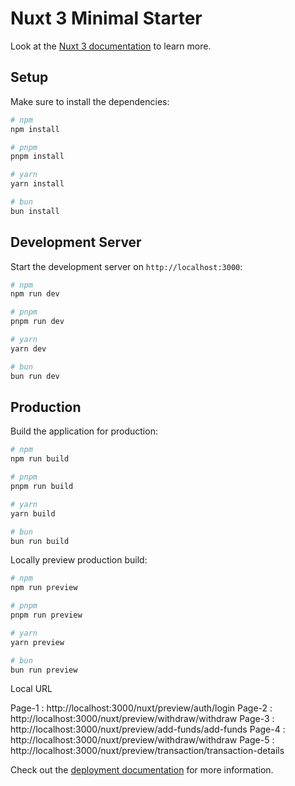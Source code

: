 # Nuxt 3 Minimal Starter

Look at the [Nuxt 3 documentation](https://nuxt.com/docs/getting-started/introduction) to learn more.

## Setup

Make sure to install the dependencies:

```bash
# npm
npm install

# pnpm
pnpm install

# yarn
yarn install

# bun
bun install
```

## Development Server

Start the development server on `http://localhost:3000`:

```bash
# npm
npm run dev

# pnpm
pnpm run dev

# yarn
yarn dev

# bun
bun run dev
```

## Production

Build the application for production:

```bash
# npm
npm run build

# pnpm
pnpm run build

# yarn
yarn build

# bun
bun run build
```

Locally preview production build:

```bash
# npm
npm run preview

# pnpm
pnpm run preview

# yarn
yarn preview

# bun
bun run preview
```

Local URL

Page-1 : http://localhost:3000/nuxt/preview/auth/login
Page-2 : http://localhost:3000/nuxt/preview/withdraw/withdraw
Page-3 : http://localhost:3000/nuxt/preview/add-funds/add-funds
Page-4 : http://localhost:3000/nuxt/preview/withdraw/withdraw
Page-5 : http://localhost:3000/nuxt/preview/transaction/transaction-details

Check out the [deployment documentation](https://nuxt.com/docs/getting-started/deployment) for more information.
